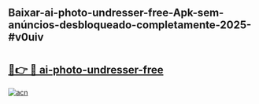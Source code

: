 ## Baixar-ai-photo-undresser-free-Apk-sem-anúncios-desbloqueado-completamente-2025-#v0uiv

# <h2><a href="https://ainizakaria.my?title=ai-photo-undresser-free&ref=20M">🔗👉 🔴 ai-photo-undresser-free</a></h2>

[![acn](https://github.com/user-attachments/assets/0f9c940e-d8b0-45ae-aac7-cd30a18b3e1c)](https://ainizakaria.my?title=ai-photo-undresser-free&ref=20M)


